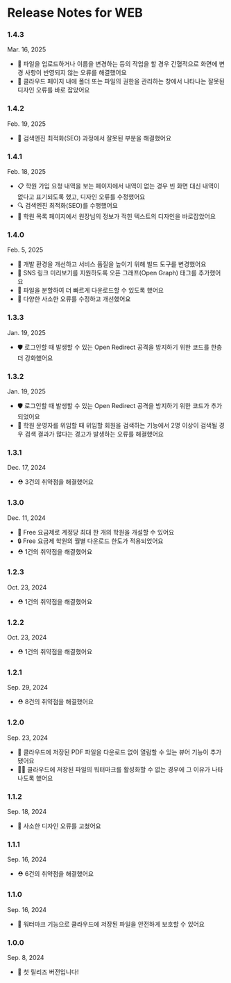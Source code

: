 # Release Notes for WEB

### 1.4.3

Mar. 16, 2025

- 🐛 파일을 업로드하거나 이름을 변경하는 등의 작업을 할 경우 간혈적으로 화면에 변경 사항이 반영되지 않는 오류를 해결했어요
- 🐛 클라우드 페이지 내에 폴더 또는 파일의 권한을 관리하는 창에서 나타나는 잘못된 디자인 오류를 바로 잡았어요

### 1.4.2

Feb. 19, 2025

- 🐛 검색엔진 최적화(SEO) 과정에서 잘못된 부분을 해결했어요

### 1.4.1

Feb. 18, 2025

- 📋 학원 가입 요청 내역을 보는 페이지에서 내역이 없는 경우 빈 화면 대신 내역이 없다고 표기되도록 했고, 디자인 오류를 수정했어요
- 🔍 검색엔진 최적화(SEO)를 수행했어요
- 🐛 학원 목록 페이지에서 원장님의 정보가 적힌 텍스트의 디자인을 바로잡았어요

### 1.4.0

Feb. 5, 2025

- 🔨 개발 환경을 개선하고 서비스 품질을 높이기 위해 빌드 도구를 변경했어요
- 👀 SNS 링크 미리보기를 지원하도록 오픈 그래프(Open Graph) 태그를 추가했어요
- 💨 파일을 분할하여 더 빠르게 다운로드할 수 있도록 했어요
- 🚀 다양한 사소한 오류를 수정하고 개선했어요

### 1.3.3

Jan. 19, 2025

- 🛡️ 로그인할 때 발생할 수 있는 Open Redirect 공격을 방지하기 위한 코드를 한층 더 강화했어요

### 1.3.2

Jan. 19, 2025

- 🛡️ 로그인할 때 발생할 수 있는 Open Redirect 공격을 방지하기 위한 코드가 추가되었어요
- 🐛 학원 운영자를 위임할 때 위임할 회원을 검색하는 기능에서 2명 이상이 검색될 경우 검색 결과가 많다는 경고가 발생하는 오류를 해결했어요

### 1.3.1

Dec. 17, 2024

- ⛑️ 3건의 취약점을 해결했어요

### 1.3.0

Dec. 11, 2024

- 🛫 Free 요금제로 계정당 최대 한 개의 학원을 개설할 수 있어요
- 🔒 Free 요금제 학원의 월별 다운로드 한도가 적용되었어요
- ⛑️ 1건의 취약점을 해결했어요

### 1.2.3

Oct. 23, 2024

- ⛑️ 1건의 취약점을 해결했어요

### 1.2.2

Oct. 23, 2024

- ⛑️ 1건의 취약점을 해결했어요

### 1.2.1

Sep. 29, 2024

- ⛑️ 8건의 취약점을 해결했어요

### 1.2.0

Sep. 23, 2024

- 📖 클라우드에 저장된 PDF 파일을 다운로드 없이 열람할 수 있는 뷰어 기능이 추가됐어요
- 🤷🏻 클라우드에 저장된 파일의 워터마크를 활성화할 수 없는 경우에 그 이유가 나타나도록 했어요

### 1.1.2

Sep. 18, 2024

- 🐛 사소한 디자인 오류를 고쳤어요

### 1.1.1

Sep. 16, 2024

- ⛑️ 6건의 취약점을 해결했어요

### 1.1.0

Sep. 16, 2024

- 🔐 워터마크 기능으로 클라우드에 저장된 파일을 안전하게 보호할 수 있어요

### 1.0.0

Sep. 8, 2024

- 🚢 첫 릴리즈 버전입니다!
